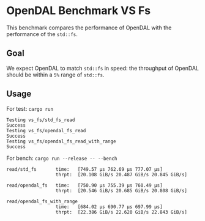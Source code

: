 # OpenDAL Benchmark VS Fs

This benchmark compares the performance of OpenDAL with the performance of the `std::fs`.

## Goal

We expect OpenDAL to match `std::fs` in speed: the throughput of OpenDAL should be within a `5%` range of `std::fs`.

## Usage

For test: `cargo run`

```shell
Testing vs_fs/std_fs_read
Success
Testing vs_fs/opendal_fs_read
Success
Testing vs_fs/opendal_fs_read_with_range
Success
```

For bench: `cargo run --release -- --bench`

```shell
read/std_fs       time:   [749.57 µs 762.69 µs 777.07 µs]
                  thrpt:  [20.108 GiB/s 20.487 GiB/s 20.845 GiB/s]
                        
read/opendal_fs   time:   [750.90 µs 755.39 µs 760.49 µs]
                  thrpt:  [20.546 GiB/s 20.685 GiB/s 20.808 GiB/s]
                        
read/opendal_fs_with_range
                  time:   [684.02 µs 690.77 µs 697.99 µs]
                  thrpt:  [22.386 GiB/s 22.620 GiB/s 22.843 GiB/s]

```
